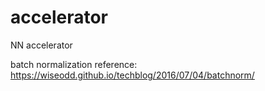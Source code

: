 # accelerator
NN accelerator

batch normalization reference: https://wiseodd.github.io/techblog/2016/07/04/batchnorm/
